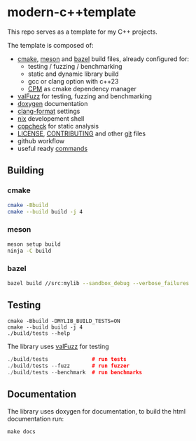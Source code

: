 # modern-c++template

This repo serves as a template for my C++ projects.

The template is composed of:

- [cmake](./CMakeLists.txt), [meson](./meson.build) and [bazel](https://bazel.build/) build files, already configured for:
    - testing / fuzzing / benchmarking
    - static and dynamic library build
    - gcc or clang option with c++23
    - [CPM](https://github.com/cpm-cmake/CPM.cmake) as cmake dependency manager
- [valFuzz](https://github.com/San7o/valFuzz) for testing, fuzzing and benchmarking
- [doxygen](./doxtgen.conf) documentation
- [clang-format](./.clang-format) settings
- [nix](./flake.nix) developement shell
- [cppcheck](https://cppcheck.sourceforge.io/) for static analysis 
- [LICENSE](./LICENSE), [CONTRIBUTING](./CONTRIBUTING.md) and other [git](./.gitattributes) files
- github workflow
- useful ready [commands](./Makefile)

## Building

### cmake
```bash
cmake -Bbuild
cmake --build build -j 4
```
### meson
```bash
meson setup build
ninja -C build
```
### bazel
```bash
bazel build //src:mylib --sandbox_debug --verbose_failures
```

## Testing
```
cmake -Bbuild -DMYLIB_BUILD_TESTS=ON
cmake --build build -j 4
./build/tests --help
```
The library uses [valFuzz](https://github.com/San7o/valFuzz) for testing
```c++
./build/tests              # run tests
./build/tests --fuzz       # run fuzzer
./build/tests --benchmark  # run benchmarks
```

## Documentation

The library uses doxygen for documentation, to build the html documentation run:
```
make docs
```
